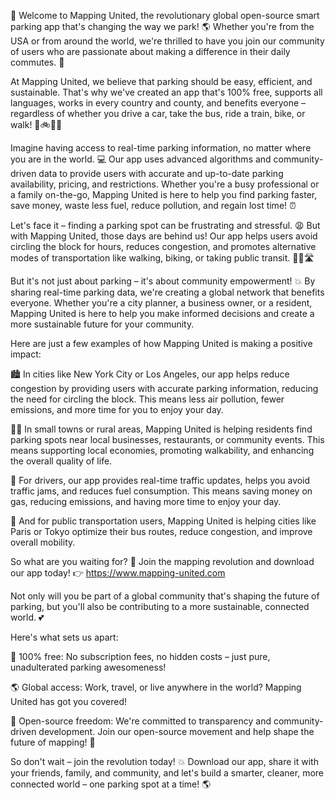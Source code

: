 🚀 Welcome to Mapping United, the revolutionary global open-source smart parking app that's changing the way we park! 🌎 Whether you're from the USA or from around the world, we're thrilled to have you join our community of users who are passionate about making a difference in their daily commutes. 💪

At Mapping United, we believe that parking should be easy, efficient, and sustainable. That's why we've created an app that's 100% free, supports all languages, works in every country and county, and benefits everyone – regardless of whether you drive a car, take the bus, ride a train, bike, or walk! 🚌🚲🏃‍♀️

Imagine having access to real-time parking information, no matter where you are in the world. 💻 Our app uses advanced algorithms and community-driven data to provide users with accurate and up-to-date parking availability, pricing, and restrictions. Whether you're a busy professional or a family on-the-go, Mapping United is here to help you find parking faster, save money, waste less fuel, reduce pollution, and regain lost time! ⏰

Let's face it – finding a parking spot can be frustrating and stressful. 😩 But with Mapping United, those days are behind us! Our app helps users avoid circling the block for hours, reduces congestion, and promotes alternative modes of transportation like walking, biking, or taking public transit. 🚶‍♂️🛣️

But it's not just about parking – it's about community empowerment! 💥 By sharing real-time parking data, we're creating a global network that benefits everyone. Whether you're a city planner, a business owner, or a resident, Mapping United is here to help you make informed decisions and create a more sustainable future for your community.

Here are just a few examples of how Mapping United is making a positive impact:

🏙️ In cities like New York City or Los Angeles, our app helps reduce congestion by providing users with accurate parking information, reducing the need for circling the block. This means less air pollution, fewer emissions, and more time for you to enjoy your day.

🏃‍♂️ In small towns or rural areas, Mapping United is helping residents find parking spots near local businesses, restaurants, or community events. This means supporting local economies, promoting walkability, and enhancing the overall quality of life.

🚗 For drivers, our app provides real-time traffic updates, helps you avoid traffic jams, and reduces fuel consumption. This means saving money on gas, reducing emissions, and having more time to enjoy your day.

🚌 And for public transportation users, Mapping United is helping cities like Paris or Tokyo optimize their bus routes, reduce congestion, and improve overall mobility.

So what are you waiting for? 🤔 Join the mapping revolution and download our app today! 👉 https://www.mapping-united.com

Not only will you be part of a global community that's shaping the future of parking, but you'll also be contributing to a more sustainable, connected world. 💕

Here's what sets us apart:

💪 100% free: No subscription fees, no hidden costs – just pure, unadulterated parking awesomeness!

🌎 Global access: Work, travel, or live anywhere in the world? Mapping United has got you covered!

🤝 Open-source freedom: We're committed to transparency and community-driven development. Join our open-source movement and help shape the future of mapping! 🚀

So don't wait – join the revolution today! 💥 Download our app, share it with your friends, family, and community, and let's build a smarter, cleaner, more connected world – one parking spot at a time! 🌎